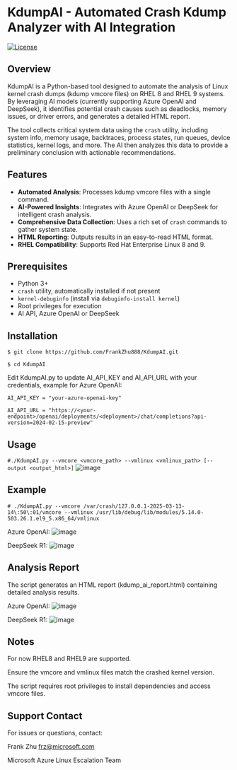 # KdumpAI - Automated Crash Kdump Analyzer with AI Integration

[![License](https://img.shields.io/badge/License-MIT-blue.svg)](https://opensource.org/licenses/MIT)

## Overview

KdumpAI is a Python-based tool designed to automate the analysis of Linux kernel crash dumps (kdump vmcore files) on RHEL 8 and RHEL 9 systems. By leveraging AI models (currently supporting Azure OpenAI and DeepSeek), it identifies potential crash causes such as deadlocks, memory issues, or driver errors, and generates a detailed HTML report.

The tool collects critical system data using the `crash` utility, including system info, memory usage, backtraces, process states, run queues, device statistics, kernel logs, and more. The AI then analyzes this data to provide a preliminary conclusion with actionable recommendations.

## Features

- **Automated Analysis**: Processes kdump vmcore files with a single command.
- **AI-Powered Insights**: Integrates with Azure OpenAI or DeepSeek for intelligent crash analysis.
- **Comprehensive Data Collection**: Uses a rich set of `crash` commands to gather system state.
- **HTML Reporting**: Outputs results in an easy-to-read HTML format.
- **RHEL Compatibility**: Supports Red Hat Enterprise Linux 8 and 9.

## Prerequisites
- Python 3+
- `crash` utility, automatically installed if not present
- `kernel-debuginfo` (install via `debuginfo-install kernel`)
- Root privileges for execution
- AI API, Azure OpenAI or DeepSeek

## Installation

`$ git clone https://github.com/FrankZhu888/KdumpAI.git`

`$ cd KdumpAI`

Edit KdumpAI.py to update AI_API_KEY and AI_API_URL with your credentials, example for Azure OpenAI:

`AI_API_KEY = "your-azure-openai-key"`

`AI_API_URL = "https://<your-endpoint>/openai/deployments/<deployment>/chat/completions?api-version=2024-02-15-preview"`

## Usage
`#./KdumpAI.py --vmcore <vmcore_path> --vmlinux <vmlinux_path> [--output <output_html>]`
![image](https://github.com/user-attachments/assets/253fc2d9-0797-4c47-92b6-c470b6852262)

## Example
`# ./KdumpAI.py --vmcore /var/crash/127.0.0.1-2025-03-13-14\:50\:01/vmcore --vmlinux /usr/lib/debug/lib/modules/5.14.0-503.26.1.el9_5.x86_64/vmlinux` 

Azure OpenAI:
![image](https://github.com/user-attachments/assets/18c0423b-3059-4172-bf41-cd7373883860)

DeepSeek R1:
![image](https://github.com/user-attachments/assets/dc93edd2-d99a-47ee-baf4-bfe46d991c90)



## Analysis Report
The script generates an HTML report (kdump_ai_report.html) containing detailed analysis results.

Azure OpenAI:
![image](https://github.com/user-attachments/assets/a34659d3-d20e-442e-b39e-93b558dea2b3)

DeepSeek R1:
![image](https://github.com/user-attachments/assets/c6f3c98e-08ad-44b6-bae1-667c09cf28ab)


## Notes
For now RHEL8 and RHEL9 are supported.

Ensure the vmcore and vmlinux files match the crashed kernel version.

The script requires root privileges to install dependencies and access vmcore files.

## Support Contact

For issues or questions, contact:

Frank Zhu [frz@microsoft.com](mailto:frz@microsoft.com)

Microsoft Azure Linux Escalation Team
